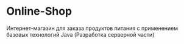 # Online-Shop
Интернет-магазин для заказа продуктов питания с применением базовых технологий Java (Разработка серверной части)

